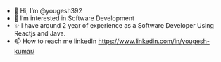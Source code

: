 - 👋 Hi, I’m @yougesh392
- 👀 I’m interested in Software Development  
- ✨ I have around 2 year of experience as a Software Developer Using Reactjs and Java.
- 📫 How to reach me linkedIn https://www.linkedin.com/in/yougesh-kumar/

<!---
yougesh392/yougesh392 is a ✨ special ✨ repository because its `README.md` (this file) appears on your GitHub profile.
You can click the Preview link to take a look at your changes.
--->
